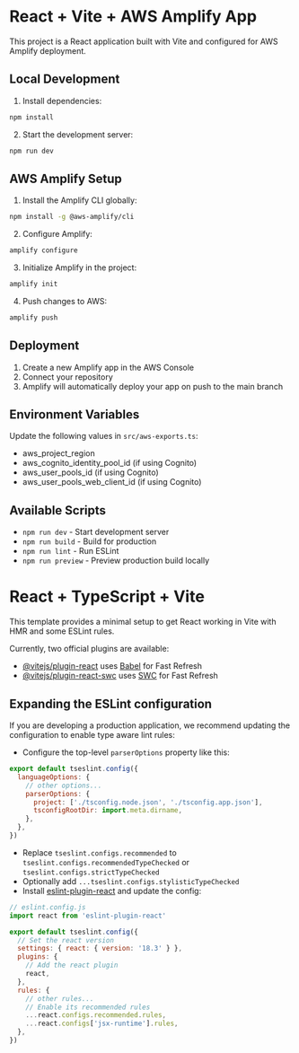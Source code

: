 # React + Vite + AWS Amplify App

This project is a React application built with Vite and configured for AWS Amplify deployment.

## Local Development

1. Install dependencies:
```bash
npm install
```

2. Start the development server:
```bash
npm run dev
```

## AWS Amplify Setup

1. Install the Amplify CLI globally:
```bash
npm install -g @aws-amplify/cli
```

2. Configure Amplify:
```bash
amplify configure
```

3. Initialize Amplify in the project:
```bash
amplify init
```

4. Push changes to AWS:
```bash
amplify push
```

## Deployment

1. Create a new Amplify app in the AWS Console
2. Connect your repository
3. Amplify will automatically deploy your app on push to the main branch

## Environment Variables

Update the following values in `src/aws-exports.ts`:
- aws_project_region
- aws_cognito_identity_pool_id (if using Cognito)
- aws_user_pools_id (if using Cognito)
- aws_user_pools_web_client_id (if using Cognito)

## Available Scripts

- `npm run dev` - Start development server
- `npm run build` - Build for production
- `npm run lint` - Run ESLint
- `npm run preview` - Preview production build locally

# React + TypeScript + Vite

This template provides a minimal setup to get React working in Vite with HMR and some ESLint rules.

Currently, two official plugins are available:

- [@vitejs/plugin-react](https://github.com/vitejs/vite-plugin-react/blob/main/packages/plugin-react/README.md) uses [Babel](https://babeljs.io/) for Fast Refresh
- [@vitejs/plugin-react-swc](https://github.com/vitejs/vite-plugin-react-swc) uses [SWC](https://swc.rs/) for Fast Refresh

## Expanding the ESLint configuration

If you are developing a production application, we recommend updating the configuration to enable type aware lint rules:

- Configure the top-level `parserOptions` property like this:

```js
export default tseslint.config({
  languageOptions: {
    // other options...
    parserOptions: {
      project: ['./tsconfig.node.json', './tsconfig.app.json'],
      tsconfigRootDir: import.meta.dirname,
    },
  },
})
```

- Replace `tseslint.configs.recommended` to `tseslint.configs.recommendedTypeChecked` or `tseslint.configs.strictTypeChecked`
- Optionally add `...tseslint.configs.stylisticTypeChecked`
- Install [eslint-plugin-react](https://github.com/jsx-eslint/eslint-plugin-react) and update the config:

```js
// eslint.config.js
import react from 'eslint-plugin-react'

export default tseslint.config({
  // Set the react version
  settings: { react: { version: '18.3' } },
  plugins: {
    // Add the react plugin
    react,
  },
  rules: {
    // other rules...
    // Enable its recommended rules
    ...react.configs.recommended.rules,
    ...react.configs['jsx-runtime'].rules,
  },
})
```

